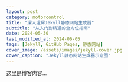 ```yaml
---
layout: post
category: motorcontrol
title: "深入理解Jekyll静态网站生成器"
subtitle: "从入门到精通的全方位指南"
date: 2024-05-30
last_modified_at: 2024-06-05
tags: [Jekyll, GitHub Pages, 静态网站]
cover_image: /assets/images/jekyll-cover.jpg
cover_caption: "Jekyll静态网站生成器示意图"
---
```


这里是博客内容...